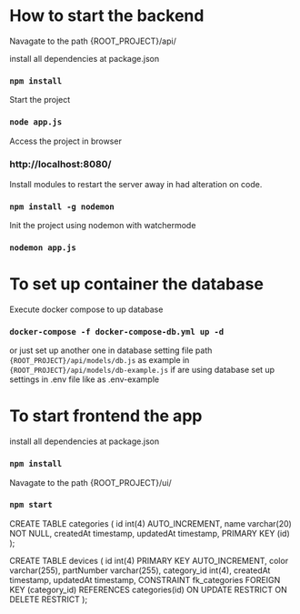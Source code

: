 # How to start the backend

Navagate to the path {ROOT_PROJECT}/api/

install all dependencies at package.json
### `npm install`

Start the project 
### `node app.js`

Access the project in browser
### http://localhost:8080/

Install modules to restart the server away in had alteration on code. 
### `npm install -g nodemon`

Init the project using nodemon with watchermode
### `nodemon app.js`


# To set up container the database

Execute docker compose to up database 
### `docker-compose -f docker-compose-db.yml up -d`
or just set up another one in database setting file path `{ROOT_PROJECT}/api/models/db.js` as example in `{ROOT_PROJECT}/api/models/db-example.js`
if are using database set up settings in .env file like as .env-example


# To start frontend the app

install all dependencies at package.json
### `npm install`

Navagate to the path {ROOT_PROJECT}/ui/

### `npm start`

CREATE TABLE categories
(
  id int(4) AUTO_INCREMENT,
  name varchar(20) NOT NULL,
  createdAt timestamp,
  updatedAt timestamp,
  PRIMARY KEY (id)
);


CREATE TABLE devices
(
    id int(4) PRIMARY KEY AUTO_INCREMENT,
    color varchar(255),
    partNumber varchar(255),
    category_id int(4),
    createdAt timestamp,
  	updatedAt timestamp,
    CONSTRAINT fk_categories FOREIGN KEY (category_id) REFERENCES categories(id) ON UPDATE RESTRICT ON DELETE RESTRICT
);
